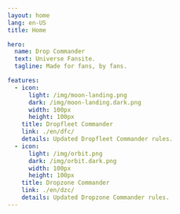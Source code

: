 ```yaml
---
layout: home
lang: en-US
title: Home

hero:
  name: Drop Commander
  text: Universe Fansite.
  tagline: Made for fans, by fans.

features:
  - icon:
      light: /img/moon-landing.png
      dark: /img/moon-landing.dark.png
      width: 100px
      height: 100px
    title: Dropfleet Commander
    link: ./en/dfc/
    details: Updated Dropfleet Commander rules.
  - icon:
      light: /img/orbit.png
      dark: /img/orbit.dark.png
      width: 100px
      height: 100px
    title: Dropzone Commander
    link: ./en/dzc/
    details: Updated Dropzone Commander rules.
---
```

<script lang="ts" setup>
// import { useRouter } from 'vitepress'
// import { onMounted } from 'vue'

// let getUserLang = () => window.navigator.language.substring(0, 2)
// let checkUserLang = (language) => {
//   let userLang = getUserLang()
//   let checkLang = (lang) => lang === userLang
//   if (typeof language === 'string') {
//     return checkLang(language)
//   }
//   return language.some(lang => checkLang(lang))
// }

// let { go } = useRouter()

// onMounted(() => {
//   if (checkUserLang(['es'])) {
//     go('/es/')
//   } else {
//     go('/en/')
//   }
// })
</script>

